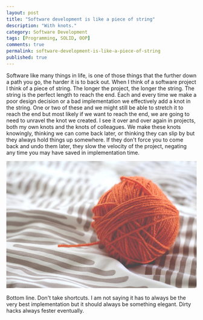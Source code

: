 ```yaml
---
layout: post
title: "Software development is like a piece of string"
description: "With knots."
category: Software Development
tags: [Programming, SOLID, OOP]
comments: true
permalink: software-development-is-like-a-piece-of-string
published: true
---
```


Software like many things in life, is one of those things that the further down a path you go, the harder it is to back out. When I think of a software project I think of a piece of string. The longer the project, the longer the string.
The string is the perfect length to reach the end. Each and every time we make a poor design decision or a bad implementation we effectively add a knot in the string. One or two of these and we might still be able to stretch it to reach the end but most likely if we want to reach the end, we are going to need to unravel the knot we created.
I see it over and over again in projects, both my own knots and the knots of colleagues. We make these knots knowingly, thinking we can come back later, or thinking they can slip by but they always hold things up somewhere.
If they don't force you to come back and undo them later, they slow the velocity of the project, negating any time you may have saved in implementation time.

![library](/img/posts/2014/yarn-800.jpg)

Bottom line. Don't take shortcuts. I am not saying it has to always be the very best implementation but it should always be something elegant. Dirty hacks always fester eventually.